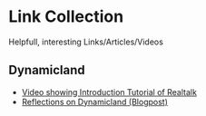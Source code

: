 # Link Collection

Helpfull, interesting Links/Articles/Videos

## Dynamicland

- [Video showing Introduction Tutorial of Realtalk](https://www.youtube.com/watch?v=PvHddfHX9hc&t=90s)
- [Reflections on Dynamicland (Blogpost)](https://medium.com/@wittkensis/reflections-on-dynamicland-65158b06196) 
